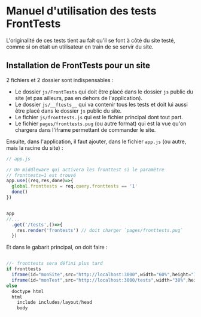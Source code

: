 # Manuel d'utilisation des tests FrontTests


L'originalité de ces tests tient au fait qu'il se font à côté du site testé, comme si on était un utilisateur en train de se servir du site.

## Installation de FrontTests pour un site

2 fichiers et 2 dossier sont indispensables :

* Le dossier `js/FrontTests` qui doit être placé dans le dossier `js` public du site (et pas ailleurs, pas en dehors de l'application).
* Le dossier `js/__ftests__` qui va contenir tous les tests et doit lui aussi être placé dans le dossier `js` public du site.
* Le fichier `js/fronttests.js` qui est le fichier principal dont tout part.
* Le fichier `pages/fronttests.pug` (ou autre format) qui est la vue qu'on chargera dans l'iframe permettant de commander le site.

Ensuite, dans l'application, il faut ajouter, dans le fichier `app.js` (ou autre, mais la racine du site) :

```javascript
// app.js

// Un middleware qui activera les fronttest si le paramètre
// fronttests=1 est trouvé
app.use((req,res,done)=>{
  global.fronttests = req.query.fronttests == '1'
  done()
})


app
//...
  .get('/tests',()=>{
    res.render('frontests') // doit charger `pages/fronttests.pug`
  })

```

Et dans le gabarit principal, on doit faire :

```javascript

//- fronttests sera défini plus tard
if fronttests
  iframe(id="monSite",src="http://localhost:3000",width="60%",height="700")
  iframe(id="monTest",src="http://localhost:3000/tests",width="38%",height="700")
else
  doctype html
  html
    include includes/layout/head
    body


```
